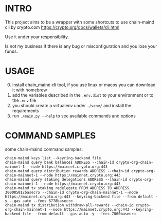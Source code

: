 # INTRO #

This project aims to be a wrapper with some shortcuts to use chain-maind cli by crypto.com https://crypto.org/docs/wallets/cli.html

Use it under your responsibility.

Is not my business if there is any bug or misconfiguration and you lose your funds. 


# USAGE #

0. install chain_maind cli tool, if you use linux or macos you can download it with homebrew
1. add the variables described in the `.env.dist` to your environment or to the `.env` file
2. you should create a virtualenv under `./venv/` and install the requirements
3. run `./main.py --help` to see available commands and options


# COMMAND SAMPLES # 

some chain-maind command samples:

```commandline
chain-maind keys list --keyring-backend file
chain-maind query bank balances ADDRESS --chain-id crypto-org-chain-mainnet-1 --node https://mainnet.crypto.org:443
chain-maind query distribution rewards ADDRESS --chain-id crypto-org-chain-mainnet-1 --node https://mainnet.crypto.org:443
chain-maind query staking delegations ADDRESS --chain-id crypto-org-chain-mainnet-1 --node https://mainnet.crypto.org:443
chain-maind tx staking redelegate FROM_ADDRESS TO_ADDRESS 300005012basecro --chain-id crypto-org-chain-mainnet-1 --node https://mainnet.crypto.org:443 --keyring-backend file --from default -y --gas auto --fees 5778basecro
chain-maind tx distribution withdraw-all-rewards --chain-id crypto-org-chain-mainnet-1 --node https://mainnet.crypto.org:443 --keyring-backend file --from default --gas auto -y --fees 7000basecro
```
